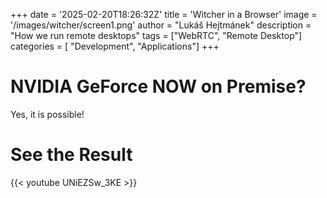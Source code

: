 +++
date = '2025-02-20T18:26:32Z'
title = 'Witcher in a Browser'
image = '/images/witcher/screen1.png'
author = "Lukáš Hejtmánek"
description = "How we run remote desktops"
tags = ["WebRTC", "Remote Desktop"]
categories = [ "Development", "Applications"]
+++

# NVIDIA GeForce NOW on Premise?

Yes, it is possible! 


# See the Result

{{< youtube UNiEZSw_3KE >}}
